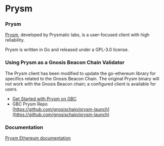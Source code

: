 # Prysm

### Prysm

[Prysm](https://prysmaticlabs.com), developed by Prysmatic labs,  is a user-focused client with high reliability.&#x20;

Prysm is written in Go and released under a GPL-3.0 license.

### Using Prysm as a Gnosis Beacon Chain Validator

The Prysm client has been modified to update the go-ethereum library for specifics related to the Gnosis Beacon Chain. The original Prysm binary will not work with the Gnosis Beacon chain; a configured client is available for users.&#x20;

* [Get Started with Prysm on GBC](../validator-info/get-started/#prysm)
* GBC Prysm Repo\
  [https://github.com/gnosischain/prysm-launch](https://github.com/gnosischain/prysm-launch)

### Documentation

[Prysm Ethereum documentation](https://docs.prylabs.network/docs/getting-started/)

